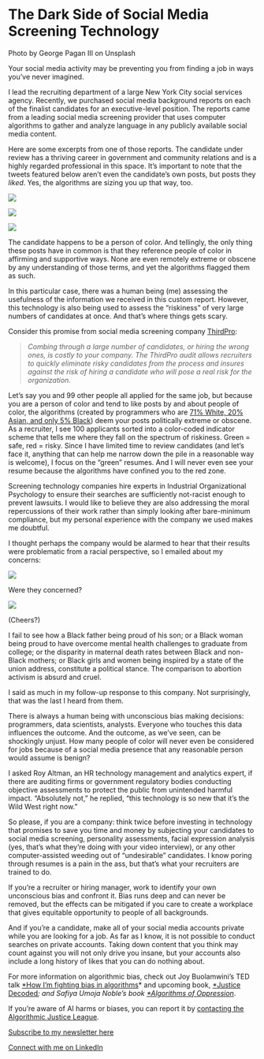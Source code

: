 
# The Dark Side of Social Media Screening Technology

Photo by George Pagan III on Unsplash

Your social media activity may be preventing you from finding a job in ways you’ve never imagined.

I lead the recruiting department of a large New York City social services agency. Recently, we purchased social media background reports on each of the finalist candidates for an executive-level position. The reports came from a leading social media screening provider that uses computer algorithms to gather and analyze language in any publicly available social media content.

Here are some excerpts from one of those reports. The candidate under review has a thriving career in government and community relations and is a highly regarded professional in this space. It’s important to note that the tweets featured below aren’t even the candidate’s own posts, but posts they *liked*. Yes, the algorithms are sizing you up that way, too.

![](https://cdn-images-1.medium.com/max/2000/1*e9cIsouAzYt5w5mGSn2w2A.png)

![](https://cdn-images-1.medium.com/max/2000/1*-KikTOj8ENyJy8bL7sppgg.png)

![](https://cdn-images-1.medium.com/max/2000/1*BHjKJvn_nYitYJzDooAPfg.png)

The candidate happens to be a person of color. And tellingly, the only thing these posts have in common is that they reference people of color in affirming and supportive ways. None are even remotely extreme or obscene by any understanding of those terms, and yet the algorithms flagged them as such.

In this particular case, there was a human being (me) assessing the usefulness of the information we received in this custom report. However, this technology is also being used to assess the “riskiness” of very large numbers of candidates at once. And that’s where things gets scary.

Consider this promise from social media screening company [ThirdPro](https://thirdparent.com/third-pro):
> *Combing through a large number of candidates, or hiring the wrong ones, is costly to your company. The ThirdPro audit allows recruiters to quickly eliminate risky candidates from the process and insures against the risk of hiring a candidate who will pose a real risk for the organization.*

Let’s say you and 99 other people all applied for the same job, but because you are a person of color and tend to like posts by and about people of color, the algorithms (created by programmers who are [71% White, 20% Asian, and only 5% Black](https://datausa.io/profile/soc/computer-programmers#:~:text=Race%20%26%20Ethnicity&text=71.3%25%20of%20Computer%20programmers%20are,or%20ethnicity%20in%20this%20occupation.)) deem your posts politically extreme or obscene. As a recruiter, I see 100 applicants sorted into a color-coded indicator scheme that tells me where they fall on the spectrum of riskiness. Green = safe, red = risky. Since I have limited time to review candidates (and let’s face it, anything that can help me narrow down the pile in a reasonable way is welcome), I focus on the “green” resumes. And I will never even see your resume because the algorithms have confined you to the red zone.

Screening technology companies hire experts in Industrial Organizational Psychology to ensure their searches are sufficiently not-racist enough to prevent lawsuits. I would like to believe they are also addressing the moral repercussions of their work rather than simply looking after bare-minimum compliance, but my personal experience with the company we used makes me doubtful.

I thought perhaps the company would be alarmed to hear that their results were problematic from a racial perspective, so I emailed about my concerns:

![](https://cdn-images-1.medium.com/max/2000/1*H3MdQwUgxEvLn9URBlLo7w.png)

Were they concerned?

![](https://cdn-images-1.medium.com/max/2000/1*d5tiMbmcTNyumEFapD5xPQ.png)

(Cheers?)

I fail to see how a Black father being proud of his son; or a Black woman being proud to have overcome mental health challenges to graduate from college; or the disparity in maternal death rates between Black and non-Black mothers; or Black girls and women being inspired by a state of the union address, constitute a political stance. The comparison to abortion activism is absurd and cruel.

I said as much in my follow-up response to this company. Not surprisingly, that was the last I heard from them.

There is always a human being with unconscious bias making decisions: programmers, data scientists, analysts. Everyone who touches this data influences the outcome. And the outcome, as we’ve seen, can be shockingly unjust. How many people of color will never even be considered for jobs because of a social media presence that any reasonable person would assume is benign?

I asked Roy Altman, an HR technology management and analytics expert, if there are auditing firms or government regulatory bodies conducting objective assessments to protect the public from unintended harmful impact. “Absolutely not,” he replied, “this technology is so new that it’s the Wild West right now.”

So please, if you are a company: think twice before investing in technology that promises to save you time and money by subjecting your candidates to social media screening, personality assessments, facial expression analysis (yes, that’s what they’re doing with your video interview), or any other computer-assisted weeding out of “undesirable” candidates. I know poring through resumes is a pain in the ass, but that’s what your recruiters are trained to do.

If you’re a recruiter or hiring manager, work to identify your own unconscious bias and confront it. Bias runs deep and can never be removed, but the effects can be mitigated if you care to create a workplace that gives equitable opportunity to people of all backgrounds.

And if you’re a candidate, make all of your social media accounts private while you are looking for a job. As far as I know, it is not possible to conduct searches on private accounts. Taking down content that you think may count against you will not only drive you insane, but your accounts also include a long history of likes that you can do nothing about.

For more information on algorithmic bias, check out Joy Buolamwini’s TED talk [*How I’m fighting bias in algorithms](https://www.youtube.com/watch?v=UG_X_7g63rY&feature=youtu.be)* and upcoming book, [*Justice Decoded](https://www.hollywoodreporter.com/news/joy-buolamwini-inks-deal-random-house-book-justice-decoded-1299210?fbclid=IwAR0Qc59Wcbh5utE5dfYp3Jel_7abLOqUfiyo-XM0fmaVVVB3I9kp3YRpw1k)*; and Safiya Umoja Noble’s book [*Algorithms of Oppression](https://smile.amazon.com/Algorithms-Oppression-Search-Engines-Reinforce/dp/1479837245/ref=sr_1_1?crid=14HL8HXRJ093T&dchild=1&keywords=algorithms+of+oppression&qid=1592424726&sprefix=algorithms%2Caps%2C179&sr=8-1)*.

If you’re aware of AI harms or biases, you can report it by [contacting the Algorithmic Justice League](https://www.ajlunited.org/connect/expose-bias-in-ai).

[Subscribe to my newsletter here](http://alexmarcus.substack.com/)

[Connect with me on LinkedIn](https://www.linkedin.com/in/alexmarcus1/)
